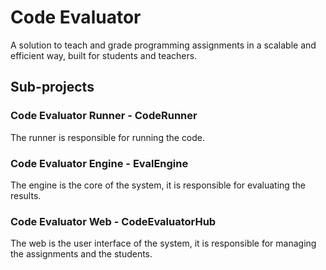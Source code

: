 # Code Evaluator

A solution to teach and grade programming assignments in a scalable and efficient way, built for students and teachers.

## Sub-projects
### Code Evaluator Runner - CodeRunner
The runner is responsible for running the code.

### Code Evaluator Engine - EvalEngine
The engine is the core of the system, it is responsible for evaluating the results.

### Code Evaluator Web - CodeEvaluatorHub
The web is the user interface of the system, it is responsible for managing the assignments and the students.

